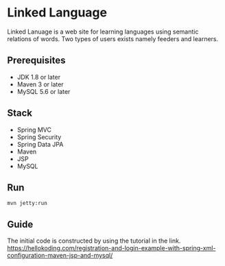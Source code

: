 # Linked Language
Linked Lanuage is a web site for learning languages using semantic relations of words. Two types of users exists namely feeders and learners. 

## Prerequisites
- JDK 1.8 or later
- Maven 3 or later
- MySQL 5.6 or later

## Stack
- Spring MVC
- Spring Security
- Spring Data JPA
- Maven
- JSP
- MySQL

## Run
```mvn jetty:run```

## Guide
The initial code is constructed by using the tutorial in the link.
https://hellokoding.com/registration-and-login-example-with-spring-xml-configuration-maven-jsp-and-mysql/

